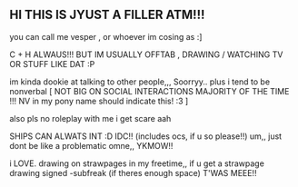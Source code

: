 ## HI THIS IS JYUST A FILLER ATM!!!
[](https://i.postimg.cc/YCdJ7x7b/95a7723f.gif)
you can call me vesper , or whoever im cosing as :]

C + H ALWAUS!!! BUT IM USUALLY OFFTAB , DRAWING / WATCHING TV OR STUFF LIKE DAT :P

im kinda dookie at talking to other people,,, Soorryy..
plus i tend to be nonverbal [ NOT BIG ON SOCIAL INTERACTIONS MAJORITY OF THE TIME !!!  NV in my pony name should indicate this! :3 ]

also pls no roleplay with me i get scare aah

SHIPS CAN ALWATS INT :D IDC!! (includes ocs, if u so please!!) um,, just dont be like a problematic omne,, YKMOW!!

i LOVE. drawing on strawpages in my freetime,, if u get a strawpage drawing signed -subfreak (if theres enough space) T'WAS MEEE!!

<!--
**subfreak/SUBFREAK** is a ✨ _special_ ✨ repository because its `README.md` (this file) appears on your GitHub profile.

